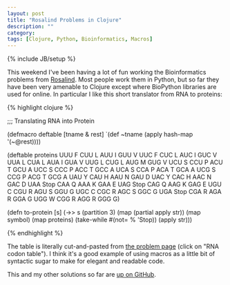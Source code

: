 ```yaml
---
layout: post
title: "Rosalind Problems in Clojure"
description: ""
category: 
tags: [Clojure, Python, Bioinformatics, Macros]
---
```

{% include JB/setup %}


This weekend I've been having a lot of fun working the Bioinformatics
problems from [Rosalind](http://rosalind.info/). Most people work them
in Python, but so far they have been very amenable to Clojure except where
BioPython libraries are used for online. In particular I like this short
translator from RNA to proteins:

{% highlight clojure %}

;;; Translating RNA into Protein

(defmacro deftable [tname & rest]
  `(def ~tname (apply hash-map '(~@rest))))

(deftable proteins
  UUU F      CUU L      AUU I      GUU V
  UUC F      CUC L      AUC I      GUC V
  UUA L      CUA L      AUA I      GUA V
  UUG L      CUG L      AUG M      GUG V
  UCU S      CCU P      ACU T      GCU A
  UCC S      CCC P      ACC T      GCC A
  UCA S      CCA P      ACA T      GCA A
  UCG S      CCG P      ACG T      GCG A
  UAU Y      CAU H      AAU N      GAU D
  UAC Y      CAC H      AAC N      GAC D
  UAA Stop   CAA Q      AAA K      GAA E
  UAG Stop   CAG Q      AAG K      GAG E
  UGU C      CGU R      AGU S      GGU G
  UGC C      CGC R      AGC S      GGC G
  UGA Stop   CGA R      AGA R      GGA G
  UGG W      CGG R      AGG R      GGG G) 

(defn to-protein [s]
  (->> s
       (partition 3)
       (map (partial apply str))
       (map symbol)
       (map proteins)
       (take-while #(not= % 'Stop))
       (apply str)))

{% endhighlight %}

The table is literally cut-and-pasted from [the problem
page](http://rosalind.info/problems/prot/) (click on "RNA codon
table"). I think it's a good example of using macros as a little bit
of syntactic sugar to make for elegant and readable code.

This and my other solutions so far are [up on GitHub](https://github.com/eigenhombre/rosalind).

